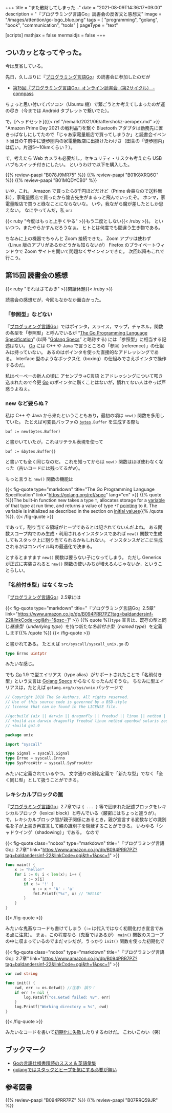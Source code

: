 +++
title = "また散財してしまった..."
date =  "2021-08-09T14:36:17+09:00"
description = "『プログラミング言語Go』読書会の反省文と感想文"
image = "/images/attention/go-logo_blue.png"
tags = [ "programming", "golang", "book", "communication", "tools" ]
pageType = "text"

[scripts]
  mathjax = false
  mermaidjs = false
+++

## ついカッとなってやった。

今は反省している。

先日，久しぶりに『[プログラミング言語Go]』の読書会に参加したのだが

- [第15回『プログラミング言語Go』オンライン読書会（第2サイクル） - connpass](https://gpl-reading.connpass.com/event/218308/)

ちょっと思い付いてパソコン（Ubuntu 機）で繋ごうとか考えてしまったのが運の尽き（今までは Android タブレットで繋いでた）。

で，[ヘッドセット]({{< ref "/remark/2021/06/aftershokz-aeropex.md" >}} "Amazon Prime Day 2021 の戦利品")を繋ぐ Bluetooth アダプタは勤務先に置きっぱなしにしてたので「じゃあ家電量販店で買ってしまうか」と読書会イベント当日の午前中に徒歩圏内の家電量販店に出掛けたわけさ（田舎の「徒歩圏内」は広い。片道5〜10kmくらい？）。

で，考えたら Web カメラも必要だし，セキュリティ・リスクも考えたら USB ハブもスイッチ付きにしたい。
というわけで以下を購入した。

{{% review-paapi "B078J9MR75" %}} <!-- Web カメラ -->
{{% review-paapi "B01K8XRQ6O" %}} <!-- Bluetooth 4 アダプタ -->
{{% review-paapi "B01MQDYCB0" %}} <!-- USB ハブ（スイッチ付き） -->

いや，これ， Amazon で買ったら8千円ほどだけど（Prime 会員なので送料無料），家電量販店で買ったから諭吉先生がまるっと飛んでいったぞ。
ホンマ，家電量販店で買うと碌なことにならないな。
いや，我ながら魔が差したとしか思えない。
なにやってんだ，私 `orz`

{{< ruby "今度はもっと上手くやる" >}}もう二度としない{{< /ruby >}}。
といいつつ，またやらかすんだろうなぁ。
ヒトとは何度でも間違う生き物である。

ちなみに上の機器でちゃんと Zoom 接続できた。
Zoom アプリは使わず（Linux 版のアプリがあるかどうかも知らないが） Firefox のプライベートウィンドウで Zoom サイトを開いて問題なくサインインできた。
次回以降もこれで行こう。

## 第15回 読書会の感想

{{< ruby "それはさておき" >}}閑話休題{{< /ruby >}}

読書会の感想だが，今回もなかなか面白かった。

### 「参照型」などない

『[プログラミング言語Go]』ではポインタ，スライス，マップ，チャネル，関数の各型を「参照型」と呼んでいるが “[The Go Programming Language Specification][Golang Specs]” (以降 "[Golang Specs]” と略称する) には「参照型」に相当する記述はない。
[Go] には C++ や Java で言うところの「参照（reference）」の仕組みは持っていない。
あるのはポインタを使った直接的なアドレッシングである。
Interface 型のようなボックス化（boxing）の仕組みでさえポインタで操作するのだ。

私はぺーぺーの新人の頃に アセンブラ→C言語 とアドレッシングについて叩き込まれたので今更 [Go] のポインタに躓くことはないが，慣れてない人はやっぱ戸惑うよねぇ。

### new など要らぬ？

私は C++ や Java から来たということもあり，最初の頃は `new()` 関数を多用していた。
たとえば可変長バッファの [`bytes`]`.Buffer` を生成する際も

```
buf := new(bytes.Buffer)
```

と書かいていたが，これはリテラル表現を使って

```
buf := &bytes.Buffer{}
```

と書いても全く同じなのだ。
これを知ってからは `new()` 関数はほぼ使わなくなった（古いコードには残ってるがw）。

もっと言うと `new()` 関数の機能は

{{< fig-quote type="markdown" title="The Go Programming Language Specification" link="https://golang.org/ref/spec" lang="en" >}}
{{% quote %}}The built-in function new takes a type `T`, allocates storage for a [variable](https://golang.org/ref/spec#Variables) of that type at run time, and returns a value of type `*T` [pointing](https://golang.org/ref/spec#Pointer_types) to it. The variable is initialized as described in the section on [initial values](https://golang.org/ref/spec#The_zero_value){{% /quote %}}.
{{< /fig-quote >}}

であって，割り当てる領域がヒープであるとは記されてないんだよね。
ある関数スコープ内でのみ生成・利用されるインスタンスであれば `new()` 関数で生成してもスタック上に割り当てられるかもしれない。
インスタンスがどこに生成されるかはコンパイル時の最適化で決まる。

とするとますます `new()` 関数は要らない子になってしまう。
ただし Generics が正式に実装されると `new()` 関数の使いみちが増えるんじゃないか，ということらしい。

### 「名前付き型」はなくなった

『[プログラミング言語Go]』2.5章には

{{< fig-quote type="markdown" title="『プログラミング言語Go』2.5章" link="https://www.amazon.co.jp/dp/B094PRR7PZ?tag=baldandersinf-22&linkCode=ogi&th=1&psc=1" >}}
{{% quote %}}`type` 宣言は、既存の型と同じ*基底型*（<i>underlying type</i>）を持つ新たな*名前付き型*（<i>named type</i>）を定義します{{% /quote %}}
{{< /fig-quote >}}

と書かれてある。
たとえば `src/syscall/syscall_unix.go` の

```go
type Errno uintptr
```

みたいな感じ。

でも [Go] 1.9 で型エイリアス（type alias）がサポートされたことで「名前付き型」という文言は [Golang Specs] からなくなったんだそうな。
ちなみに型エイリアスは，たとえば `golang.org/x/sys/unix` パッケージで

```go {hl_lines=["13-15"]}
// Copyright 2018 The Go Authors. All rights reserved.
// Use of this source code is governed by a BSD-style
// license that can be found in the LICENSE file.

//go:build (aix || darwin || dragonfly || freebsd || linux || netbsd || openbsd || solaris || zos) && go1.9
// +build aix darwin dragonfly freebsd linux netbsd openbsd solaris zos
// +build go1.9

package unix

import "syscall"

type Signal = syscall.Signal
type Errno = syscall.Errno
type SysProcAttr = syscall.SysProcAttr
```

みたいに定義されているやつ。
文字通りの別名定義で「新たな型」でなく「全く同じ型」として扱うことができる。

### レキシカルブロックの罠

『[プログラミング言語Go]』2.7章では `{ ... }` 等で囲まれた記述ブロックをレキシカルブロック（lexical block）と呼んでいる（厳密にはちょっと違うが）。
で，レキシカルブロック間が親子関係にあるとき，親が宣言する変数などの識別名を子が上書き再宣言して親の識別子を隠蔽することができる。
いわゆる「シャドウイング（shadowing）」である。
なので

{{< fig-quote class="nobox" type="markdown" title="『プログラミング言語Go』2.7章" link="https://www.amazon.co.jp/dp/B094PRR7PZ?tag=baldandersinf-22&linkCode=ogi&th=1&psc=1" >}}
```go
func main() {
    x := "hello!"
    for i := 0; i < len(x); i++ {
        x := x[i]
        if x != '!' {
            x := x + 'A' - 'a'
            fmt.Printf("%c", x) // "HELLO"
        }
    }
}
```
{{< /fig-quote >}}

みたいな鬼畜なコードも書けてしまう（`:=` は代入ではなく初期化付き宣言である点に注意）。
まぁ，この程度なら（鬼畜ではあるが） `main()` 関数のスコープの中に収まっているのでまだマシだが，うっかり `init()` 関数を使った初期化で

{{< fig-quote class="nobox" type="markdown" title="『プログラミング言語Go』2.7章" link="https://www.amazon.co.jp/dp/B094PRR7PZ?tag=baldandersinf-22&linkCode=ogi&th=1&psc=1" >}}
```go
var cwd string

func init() {
    cwd, err := os.Getwd() //注意: 誤り！
    if err != nil {
        log.Fatalf("os.Getwd failed: %v", err)
    }
    log.Printf("Working directory = %s", cwd)
}
```
{{< /fig-quote >}}


みたいなコードを書いて[初期化に失敗](https://play.golang.org/p/QR0ROgM2XjH)したりするわけだ。
こわいこわい（笑）

## ブックマーク

- [Goの言語仕様書精読のススメ & 英語彙集](https://zenn.dev/hsaki/articles/gospecdictionary)
- [golangではスタックとヒープを気にする必要が無い](https://zenn.dev/rookxx/articles/golang-stack-and-heap)

[Go]: https://golang.org/ "The Go Programming Language"
[`bytes`]: https://pkg.go.dev/bytes "bytes · pkg.go.dev"
[プログラミング言語Go]: https://www.amazon.co.jp/dp/B094PRR7PZ?tag=baldandersinf-22&linkCode=ogi&th=1&psc=1
[Golang Specs]: https://golang.org/ref/spec "The Go Programming Language Specification - The Go Programming Language"

## 参考図書

{{% review-paapi "B094PRR7PZ" %}} <!-- プログラミング言語Go -->
{{% review-paapi "B07RRQ59JR" %}} <!-- AfterShokz Aeropex 骨伝導ヘッドセット -->
